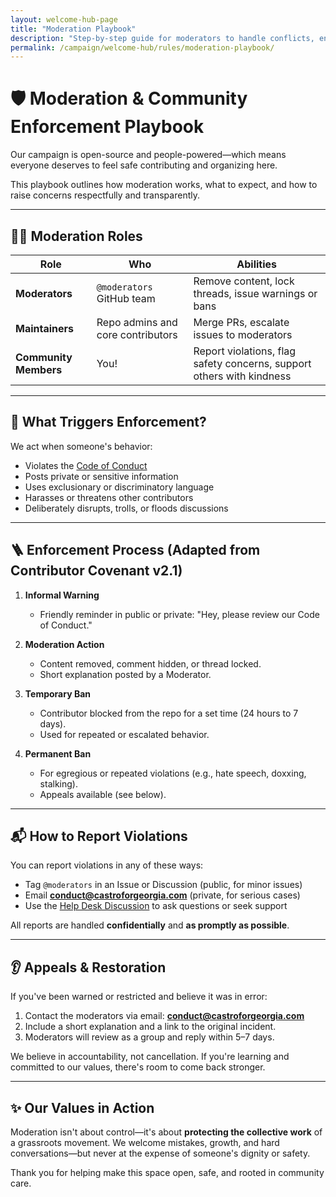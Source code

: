 ```yaml
---
layout: welcome-hub-page
title: "Moderation Playbook"
description: "Step-by-step guide for moderators to handle conflicts, enforce rules, and maintain a welcoming environment in our open-source community."
permalink: /campaign/welcome-hub/rules/moderation-playbook/
---
```


# 🛡️ Moderation & Community Enforcement Playbook

Our campaign is open-source and people-powered—which means everyone deserves to feel safe contributing and organizing here.

This playbook outlines how moderation works, what to expect, and how to raise concerns respectfully and transparently.

---

## 🧑‍⚖️ Moderation Roles

| Role | Who | Abilities |
|------|-----|-----------|
| **Moderators** | `@moderators` GitHub team | Remove content, lock threads, issue warnings or bans |
| **Maintainers** | Repo admins and core contributors | Merge PRs, escalate issues to moderators |
| **Community Members** | You! | Report violations, flag safety concerns, support others with kindness |

---

## 🚨 What Triggers Enforcement?

We act when someone's behavior:
- Violates the [Code of Conduct](./code-of-conduct.md)
- Posts private or sensitive information
- Uses exclusionary or discriminatory language
- Harasses or threatens other contributors
- Deliberately disrupts, trolls, or floods discussions

---

## 🪜 Enforcement Process (Adapted from Contributor Covenant v2.1)

1. **Informal Warning**  
   - Friendly reminder in public or private: "Hey, please review our Code of Conduct."

2. **Moderation Action**  
   - Content removed, comment hidden, or thread locked.  
   - Short explanation posted by a Moderator.

3. **Temporary Ban**  
   - Contributor blocked from the repo for a set time (24 hours to 7 days).  
   - Used for repeated or escalated behavior.

4. **Permanent Ban**  
   - For egregious or repeated violations (e.g., hate speech, doxxing, stalking).  
   - Appeals available (see below).

---

## 📬 How to Report Violations

You can report violations in any of these ways:

- Tag `@moderators` in an Issue or Discussion (public, for minor issues)
- Email **conduct@castroforgeorgia.com** (private, for serious cases)
- Use the [Help Desk Discussion](https://github.com/CastroForGeorgia/campaign/discussions/categories/help-desk) to ask questions or seek support

All reports are handled **confidentially** and **as promptly as possible**.

---

## 👂 Appeals & Restoration

If you've been warned or restricted and believe it was in error:

1. Contact the moderators via email: **conduct@castroforgeorgia.com**
2. Include a short explanation and a link to the original incident.
3. Moderators will review as a group and reply within 5–7 days.

We believe in accountability, not cancellation. If you're learning and committed to our values, there's room to come back stronger.

---

## ✨ Our Values in Action

Moderation isn't about control—it's about **protecting the collective work** of a grassroots movement. We welcome mistakes, growth, and hard conversations—but never at the expense of someone's dignity or safety.

Thank you for helping make this space open, safe, and rooted in community care.